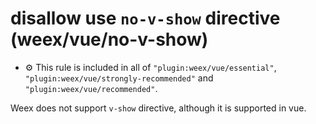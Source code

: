 # disallow use `no-v-show` directive (weex/vue/no-v-show)

- :gear: This rule is included in all of `"plugin:weex/vue/essential"`, `"plugin:weex/vue/strongly-recommended"` and `"plugin:weex/vue/recommended"`.

Weex does not support `v-show` directive, although it is supported in vue.